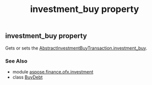 ﻿---
title: investment_buy property
second_title: Aspose.Finance for Python via .NET API References
description: 
type: docs
weight: 40
url: /python-net/aspose.finance.ofx.investment/buydebt/investment_buy/
is_root: false
---

## investment_buy property


Gets or sets the [AbstractInvestmentBuyTransaction.investment_buy](/finance/python-net/aspose.finance.ofx.investment/abstractinvestmentbuytransaction#investment_buy).

### See Also
* module [aspose.finance.ofx.investment](../../)
* class [BuyDebt](/finance/python-net/aspose.finance.ofx.investment/buydebt)
